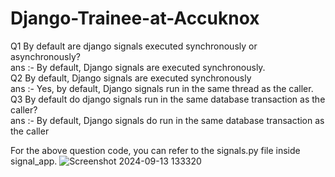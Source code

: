 # Django-Trainee-at-Accuknox
Q1 By default are django signals executed synchronously or asynchronously?<br>
ans :- By default, Django signals are executed synchronously.<br>
Q2 By default, Django signals are executed synchronously<br>
ans :- Yes, by default, Django signals run in the same thread as the caller.<br>
Q3 By default do django signals run in the same database transaction as the caller?<br>
ans :- By default, Django signals do run in the same database transaction as the caller<br>

For the above question code, you can refer to the signals.py file inside signal_app.
![Screenshot 2024-09-13 133320](https://github.com/user-attachments/assets/fe3a77c8-8daf-413c-86da-105507f534f8)

